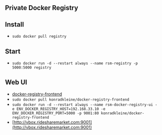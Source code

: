 ## Private Docker Registry

## Install

- `sudo docker pull registry`

## Start

- `sudo docker run -d --restart always --name rsm-registry -p 5000:5000 registry`

## Web UI

- [docker-registry-frontend](https://github.com/kwk/docker-registry-frontend)
- `sudo docker pull konradkleine/docker-registry-frontend`
- `sudo docker run -d --restart always --name rsm-docker-registry-ui -e ENV_DOCKER_REGISTRY_HOST=192.168.33.10 -e ENV_DOCKER_REGISTRY_PORT=5000 -p 9001:80 konradkleine/docker-registry-frontend`
- [http://vbox.ridesharemarket.com:9001](http://vbox.ridesharemarket.com:9001)
